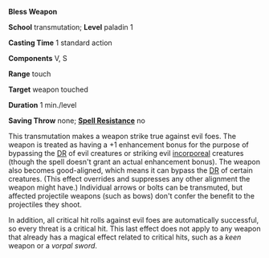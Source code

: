  **Bless Weapon**

**School** transmutation; **Level** paladin 1

**Casting Time** 1 standard action

**Components** V, S

**Range** touch

**Target** weapon touched

**Duration** 1 min./level

**Saving Throw** none; **[Spell Resistance](../glossary.md#_spell-resistance)** no

This transmutation makes a weapon strike true against evil foes. The weapon is treated as having a +1 enhancement bonus for the purpose of bypassing the [DR](../glossary.md#_damage-reduction) of evil creatures or striking evil [incorporeal](../glossary.md#_incorporeal) creatures (though the spell doesn't grant an actual enhancement bonus). The weapon also becomes good-aligned, which means it can bypass the [DR](../glossary.md#_damage-reduction) of certain creatures. (This effect overrides and suppresses any other alignment the weapon might have.) Individual arrows or bolts can be transmuted, but affected projectile weapons (such as bows) don't confer the benefit to the projectiles they shoot.

In addition, all critical hit rolls against evil foes are automatically successful, so every threat is a critical hit. This last effect does not apply to any weapon that already has a magical effect related to critical hits, such as a _keen_ weapon or a _vorpal sword_.

